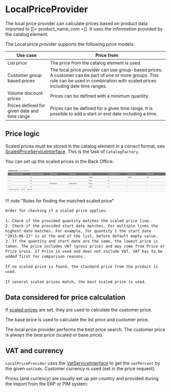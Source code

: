 # LocalPriceProvider

The local price provider can calculate prices based on product data imported to [[= product_name_com =]].
It uses the information provided by the catalog element.

The Local price provider supports the following price models:

| Use case                                     | Price from         |
| -------------------------------------------- | ------------------- |
| List price                                   | The price from the catalog element is used.  |
| Customer group based prices                  | The local price provider can use group-based prices. A customer can be part of one or more groups. This rule can be used in combination with scaled prices including date time ranges. |
| Volume discount prices                       | Prices can be defined with a minimum quantity.            |
| Prices defined for given date and time range | Prices can be defined for a given time range. It is possible to add a start or end date including a time.   |

## Price logic

Scaled prices must be stored in the catalog element in a correct format, see [ScaledPriceServiceInterface](../../ez5scaledpriceservice.md#scaledpriceserviceinterface). This is the task of `CatalogFactory`.

You can set up the scaled prices in the Back Office:

![](../../../../../img/price_engine_3.png)

!!! note "Rules for finding the matched scaled price"

    Order for checking if a scaled price applies:

    1. Check if the provided quantity matches the scaled price line.
    2. Check if the provided start date matches. For multiple lines the highest date matches. For example, for quantity 1 the start date "2015-06-17" is at the end of the list, before default empty value. 
    3. If the quantity and start date are the same, the lowest price is taken. The price includes VAT (gross price) and may come from Price or Price Gross. If Price is used and does not include VAT, VAT has to be added first for comparison reasons. 

    If no scaled price is found, the standard price from the product is used.

    If several scaled prices match, the best scaled price is used.

## Data considered for price calculation

If [scaled prices](../../ez5scaledpriceservice.md#scaledpriceserviceinterface) are set, they are used to calculate the customer price.

The base price is used to calculate the list price and customer price.

The local price provider performs the best price search. The customer price is always the best price (scaled or base price).

## VAT and currency

`LocalPriceProvider` uses the [VatServiceInterface](../../localvatservice.md#vatserviceinterface) to get the `vatPercent` by the given `vatCode`.
Customer currency is used (set in the price request).

Prices (and currency) are usually set up per country and provided during the import from the ERP or PIM system.
